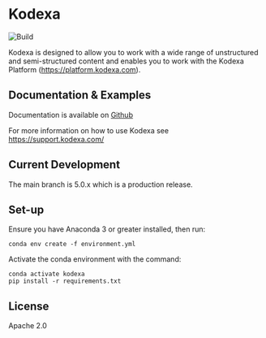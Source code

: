 # Kodexa

![Build](https://github.com/kodexa-ai/kodexa/workflows/Python%20Package%20Using%20Anaconda/badge.svg)

Kodexa is designed to allow you to work with a wide range of unstructured and semi-structured content and enables you to work with the Kodexa Platform (https://platform.kodexa.com).

## Documentation & Examples

Documentation is available on [Github](https://python.kodexa.com)

For more information on how to use Kodexa see https://support.kodexa.com/

## Current Development

The main branch is 5.0.x which is a production release.

## Set-up

Ensure you have Anaconda 3 or greater installed, then run:

    conda env create -f environment.yml 

Activate the conda environment with the command:

    conda activate kodexa
    pip install -r requirements.txt

## License

Apache 2.0
